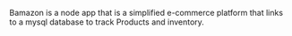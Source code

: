 Bamazon is a node app that is a simplified e-commerce platform that links to a mysql database to track Products and inventory.

